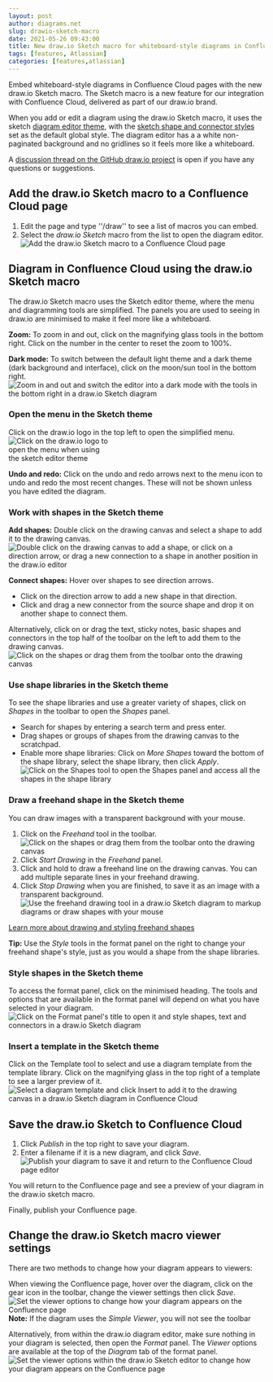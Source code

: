 ```yaml
---
layout: post
author: diagrams.net
slug: drawio-sketch-macro
date: 2021-05-26 09:43:00
title: New draw.io Sketch macro for whiteboard-style diagrams in Confluence Cloud
tags: [features, Atlassian]
categories: [features,atlassian]
---
```


Embed whiteboard-style diagrams in Confluence Cloud pages with the new draw.io Sketch macro. The Sketch macro is a new feature for our integration with Confluence Cloud, delivered as part of our draw.io brand.

When you add or edit a diagram using the draw.io Sketch macro, it uses the sketch [diagram editor theme](/blog/diagram-editor-theme.html), with the [sketch shape and connector styles](/blog/rough-style.html) set as the default global style. The diagram editor has a a white non-paginated background and no gridlines so it feels more like a whiteboard. 

A [discussion thread on the GitHub draw.io project](https://github.com/jgraph/drawio/discussions/2056) is open if you have any questions or suggestions.
## Add the draw.io Sketch macro to a Confluence Cloud page

1. Edit the page and type ''/draw'' to see a list of macros you can embed.
2. Select the _draw.io Sketch_ macro from the list to open the diagram editor. 
<br /><img src="/assets/img/blog/drawio-sketch-insert.png" style="width=100%;max-width:500px;height:auto;" alt="Add the draw.io Sketch macro to a Confluence Cloud page">


## Diagram in Confluence Cloud using the draw.io Sketch macro

The draw.io Sketch macro uses the Sketch editor theme, where the menu and diagramming tools are simplified. The panels you are used to seeing in draw.io are minimised to make it feel more like a whiteboard.

**Zoom:** To zoom in and out, click on the magnifying glass tools in the bottom right. Click on the number in the center to reset the zoom to 100%.

**Dark mode:** To switch between the default light theme and a dark theme (dark background and interface), click on the moon/sun tool in the bottom right. 
<br /><img src="/assets/img/blog/sketch-conf-zoom-dark.png" style="width=100%;max-width:500px;height:auto;" alt="Zoom in and out and switch the editor into a dark mode with the tools in the bottom right in a draw.io Sketch diagram">

### Open the menu in the Sketch theme

Click on the draw.io logo in the top left to open the simplified menu. 
<br /><img src="/assets/img/blog/sketch-conf-menu.png" style="width=100%;max-width:200px;height:auto;" alt="Click on the draw.io logo to open the menu when using the sketch editor theme">

**Undo and redo:** Click on the undo and redo arrows next to the menu icon to undo and redo the most recent changes. These will not be shown unless you have edited the diagram.


### Work with shapes in the Sketch theme

**Add shapes:** Double click on the drawing canvas and select a shape to add it to the drawing canvas.
<br /><img src="/assets/img/blog/sketch-ui-add-shapes.gif" style="width=100%;max-width:500px;height:auto;" alt="Double click on the drawing canvas to add a shape, or click on a direction arrow, or drag a new connection to a shape in another position in the draw.io editor">

**Connect shapes:** Hover over shapes to see direction arrows.
* Click on the direction arrow to add a new shape in that direction.
* Click and drag a new connector from the source shape and drop it on another shape to connect them.

Alternatively, click on or drag the text, sticky notes, basic shapes and connectors in the top half of the toolbar on the left to add them to the drawing canvas. 
<br /><img src="/assets/img/blog/sketch-conf-toolbar-shapes.png" style="width=100%;max-width:500px;height:auto;" alt="Click on the shapes or drag them from the toolbar onto the drawing canvas">

### Use shape libraries in the Sketch theme

To see the shape libraries and use a greater variety of shapes, click on _Shapes_ in the toolbar to open the _Shapes_ panel. 
* Search for shapes by entering a search term and press enter. 
* Drag shapes or groups of shapes from the drawing canvas to the scratchpad. 
* Enable more shape libraries: Click on _More Shapes_ toward the bottom of the shape library, select the shape library, then click _Apply_.
<br /><img src="/assets/img/blog/sketch-conf-shapes-panel.png" style="width=100%;max-width:500px;height:auto;" alt="Click on the Shapes tool to open the Shapes panel and access all the shapes in the shape library">

### Draw a freehand shape in the Sketch theme

You can draw images with a transparent background with your mouse. 

1. Click on the _Freehand_ tool in the toolbar.
<br /><img src="/assets/img/blog/sketch-conf-freehand.png" style="width=100%;max-width:500px;height:auto;" alt="Click on the shapes or drag them from the toolbar onto the drawing canvas">
2. Click _Start Drawing_ in the _Freehand_ panel. 
3. Click and hold to draw a freehand line on the drawing canvas. You can add multiple separate lines in your freehand drawing.
4. Click _Stop Drawing_ when you are finished, to save it as an image with a transparent background. 
<br /><img src="/assets/img/blog/sketch-ui-freehand-drawing.gif" style="width=100%;max-width:500px;height:auto;" alt="Use the freehand drawing tool in a draw.io Sketch diagram to markup diagrams or draw shapes with your mouse">

[Learn more about drawing and styling freehand shapes](/blog/freehand-drawing.html)

**Tip:** Use the _Style_ tools in the format panel on the right to change your freehand shape's style, just as you would a shape from the shape libraries.


### Style shapes in the Sketch theme

To access the format panel, click on the minimised heading. The tools and options that are available in the format panel will depend on what you have selected in your diagram. 
<br /><img src="/assets/img/blog/sketch-conf-format-panel.png" style="width=100%;max-width:500px;height:auto;" alt="Click on the Format panel's title to open it and style shapes, text and connectors in a draw.io Sketch diagram">


### Insert a template in the Sketch theme

Click on the Template tool to select and use a diagram template from the template library. Click on the magnifying glass in the top right of a template to see a larger preview of it.
<br /><img src="/assets/img/blog/sketch-conf-template-manager.png" style="width=100%;max-width:500px;height:auto;" alt="Select a diagram template and click Insert to add it to the drawing canvas in a draw.io Sketch diagram in Confluence Cloud">


## Save the draw.io Sketch to Confluence Cloud

1. Click _Publish_ in the top right to save your diagram.
2. Enter a filename if it is a new diagram, and click _Save_. 
<br /><img src="/assets/img/blog/confluence-cloud-sketch-publish.png" style="width=100%;max-width:500px;height:auto;" alt="Publish your diagram to save it and return to the Confluence Cloud page editor">

You will return to the Confluence page and see a preview of your diagram in the draw.io sketch macro. 

Finally, publish your Confluence page.

## Change the draw.io Sketch macro viewer settings

There are two methods to change how your diagram appears to viewers:

When viewing the Confluence page, hover over the diagram, click on the gear icon in the toolbar, change the viewer settings then click _Save_. 
<br /><img src="/assets/img/blog/confluence-cloud-sketch-viewer-options.png" style="width=100%;max-width:500px;height:auto;" alt="Set the viewer options to change how your diagram appears on the Confluence page">
<br />**Note:** If the diagram uses the _Simple Viewer_, you will not see the toolbar

Alternatively, from within the draw.io diagram editor, make sure nothing in your diagram is selected, then open the _Format_ panel. The _Viewer_ options are available at the top of the _Diagram_ tab of the format panel.
<br /><img src="/assets/img/blog/sketch-conf-viewer-settings.png" style="width=100%;max-width:500px;height:auto;" alt="Set the viewer options within the draw.io Sketch editor to change how your diagram appears on the Confluence page">

